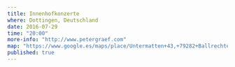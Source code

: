 ```yaml
---
title: Innenhofkonzerte
where: Dottingen, Deutschland
date: 2016-07-29
time: "20:00"
more-info: "http://www.petergraef.com" 
map: "https://www.google.es/maps/place/Untermatten+43,+79282+Ballrechten-Dottingen,+Alemania/@47.8611134,7.6840371,17z/data=!3m1!4b1!4m2!3m1!1s0x4791085fc8f9314f:0xec066445447559de"
published: true
---
```

